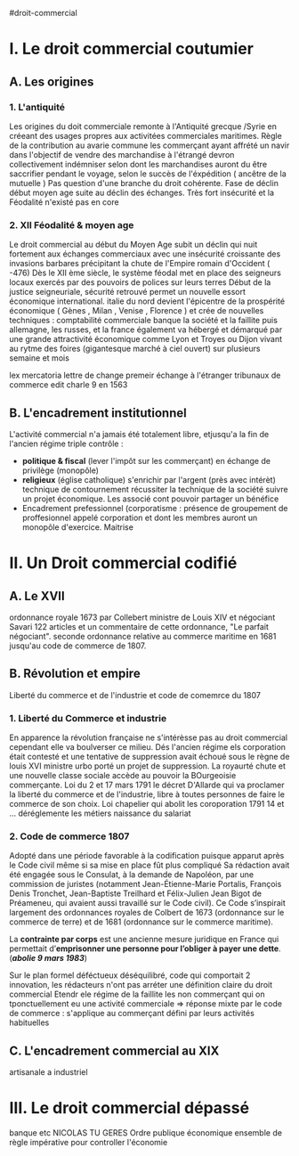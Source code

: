 #droit-commercial 
# I. Le droit commercial coutumier 
## A. Les origines
### 1. L'antiquité
Les origines du doit commerciale remonte à l'Antiquité grecque /Syrie en créeant des usages propres aux activitées commerciales maritimes. Règle de la contribution au avarie commune les commerçant ayant affrété un navir dans l'objectif de vendre des marchandise à l'étrangé devron collectivement indémniser selon dont les marchandises auront du être saccrifier pendant le voyage, selon le succès de l'éxpédition ( ancêtre de la mutuelle )
Pas question d'une branche du droit cohérente. Fase de déclin début moyen age suite au déclin des échanges. Très fort insécurité et la Féodalité n'existé pas en core 

### 2. XII Féodalité & moyen age
Le droit commercial au début du Moyen Age subit un déclin qui nuit fortement aux échanges commerciaux avec une insécurité croissante des invasions barbares précipitant la chute de l'Empire romain d'Occident ( -476)
Dès le XII ème siècle, le système féodal met en place des seigneurs locaux exercés par des pouvoirs de polices sur leurs terres 
Début de la justice seigneuriale, sécurité retrouvé permet un nouvelle essort économique international.
 italie du nord devient l'épicentre de la prospérité économique ( Gènes , Milan , Venise , Florence ) et crée de nouvelles techniques :  comptabilité commerciale banque la société et la faillite  puis allemagne, les russes, et la france également va hébergé et démarqué par une grande attractivité économique comme Lyon et Troyes ou Dijon vivant au  rytme des foires (gigantesque marché à ciel ouvert) sur plusieurs semaine et mois 

lex mercatoria
lettre de change premeir échange à l'étranger
tribunaux de commerce  edit charle 9 en 1563

## B. L'encadrement institutionnel
L'activité commercial n'a jamais été totalement libre, etjusqu'a la fin de l'ancien régime triple contrôle : 
- **politique & fiscal** (lever l'impôt sur les commerçant) en échange de privilège (monopôle)
- **religieux** (église catholique) s'enrichir par l'argent (près avec intérèt) technique de contournement récussiter la technique de la société suivre un projet économique. Les associé cont pouvoir partager un bénéfice
- Encadrement prefessionnel (corporatisme : présence de groupement de proffesionnel appelé corporation et dont les membres auront un monopôle d'exercice. Maitrise 


# II. Un Droit commercial  codifié
## A. Le XVII
ordonnance royale 1673 par Collebert ministre de Louis XIV et négociant Savari 122 articles et un commentaire de cette ordonnance, "Le parfait négociant".
seconde ordonnance relative au commerce maritime en 1681 jusqu'au code de commerce de 1807.

## B. Révolution et empire
Liberté du commerce et de l'industrie et code de comemrce du 1807
### 1. Liberté du Commerce et industrie
En apparence la révolution française ne s'intérèsse pas au droit commercial cependant elle va boulverser ce milieu.
Dés l'ancien régime els corporation était contesté et une tentative de suppression avait échoué  sous le règne de louis XVI ministre urbo porté un projet de suppression. La royaurté chute et une nouvelle classe sociale accède au pouvoir la BOurgeoisie commerçante.
Loi du 2 et 17 mars 1791 le décret D'Allarde qui va proclamer la liberté du commerce et de l'industrie, libre à toutes personnes de faire le commerce de son choix.
Loi chapelier qui abolit les coroporation 1791 14 et ... déréglemente les métiers
naissance du salariat

### 2. Code de commerce 1807
Adopté dans une période favorable à la codification puisque apparut après le Code civil même si sa mise en place fût plus compliqué
Sa rédaction avait été engagée sous le Consulat, à la demande de Napoléon, par une commission de juristes (notamment Jean-Étienne-Marie Portalis, François Denis Tronchet, Jean-Baptiste Treilhard et Félix-Julien Jean Bigot de Préameneu, qui avaient aussi travaillé sur le Code civil).
Ce Code s’inspirait largement des ordonnances royales de Colbert de 1673 (ordonnance sur le commerce de terre) et de 1681 (ordonnance sur le commerce maritime).

La **contrainte par corps** est une ancienne mesure juridique en France qui permettait d’**emprisonner une personne pour l’obliger à payer une dette**. (***abolie 9 mars 1983***)

Sur le plan formel déféctueux déséquilibré, code qui comportait 2 innovation, les rédacteurs n'ont pas arréter une définition claire du droit commercial
Etendr ele régime de la faillite les non commerçant qui on tponctuellement eu une activité commerciale => réponse mixte par le code de commerce  : s'applique au commerçant défini par leurs activités habituelles 

## C. L'encadrement commercial au XIX
artisanale a industriel

# III. Le droit commercial dépassé
banque etc NICOLAS TU GERES
Ordre publique économique ensemble de règle impérative pour controller l'économie
